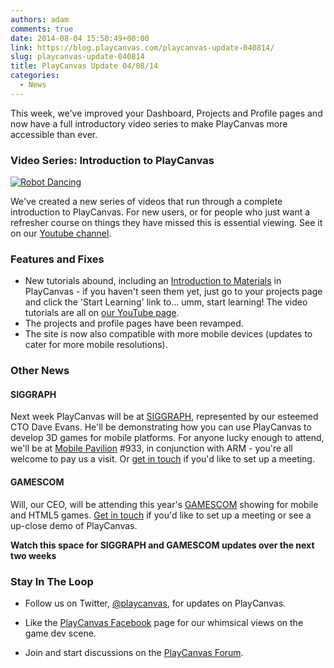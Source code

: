 ```yaml
---
authors: adam
comments: true
date: 2014-08-04 15:50:49+00:00
link: https://blog.playcanvas.com/playcanvas-update-040814/
slug: playcanvas-update-040814
title: PlayCanvas Update 04/08/14
categories:
  - News
---
```


This week, we've improved your Dashboard, Projects and Profile pages and now have a full introductory video series to make PlayCanvas more accessible than ever.

### Video Series: Introduction to PlayCanvas

[![Robot Dancing](/img/Robot-Dance.jpg)](https://www.youtube.com/playlist?list=PL0KdXFF26E4Azwcu1WabxGwJaPgKuc927)

We've created a new series of videos that run through a complete introduction to PlayCanvas. For new users, or for people who just want a refresher course on things they have missed this is essential viewing. See it on our [Youtube channel](https://www.youtube.com/playlist?list=PL0KdXFF26E4Azwcu1WabxGwJaPgKuc927).

### Features and Fixes

- New tutorials abound, including an [Introduction to Materials](https://developer.playcanvas.com/tutorials/basic-materials/) in PlayCanvas - if you haven't seen them yet, just go to your projects page and click the 'Start Learning' link to... umm, start learning! The video tutorials are all on [our YouTube page](https://www.youtube.com/user/playcanvas).
- The projects and profile pages have been revamped.
- The site is now also compatible with more mobile devices (updates to cater for more mobile resolutions).

### Other News

#### SIGGRAPH

Next week PlayCanvas will be at [SIGGRAPH](http://s2014.siggraph.org/), represented by our esteemed CTO Dave Evans. He'll be demonstrating how you can use PlayCanvas to develop 3D games for mobile platforms. For anyone lucky enough to attend, we'll be at [Mobile Pavilion](http://s2014.siggraph.org/exhibitors-advertisers/siggraph-2014-mobile-pavilion) #933, in conjunction with ARM - you're all welcome to pay us a visit. Or [get in touch](mailto:info@playcanvas.com) if you'd like to set up a meeting.

#### GAMESCOM

Will, our CEO, will be attending this year's [GAMESCOM](https://www.gamescom.global/) showing for mobile and HTML5 games. [Get in touch](mailto:info@playcanvas.com) if you'd like to set up a meeting or see a up-close demo of PlayCanvas.

**Watch this space for SIGGRAPH and GAMESCOM updates over the next two weeks**

### Stay In The Loop

- Follow us on Twitter, [@playcanvas](https://twitter.com/playcanvas), for updates on PlayCanvas.

- Like the [PlayCanvas Facebook](https://facebook.com/playcanvas) page for our whimsical views on the game dev scene.

- Join and start discussions on the [PlayCanvas Forum](https://forum.playcanvas.com/).
